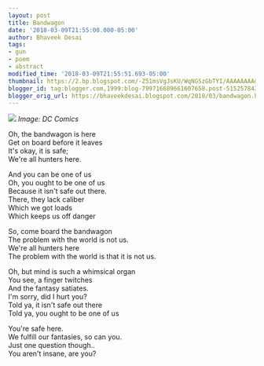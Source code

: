 ```yaml
---
layout: post
title: Bandwagon
date: '2018-03-09T21:55:00.000-05:00'
author: Bhaveek Desai
tags:
- gun
- poem
- abstract
modified_time: '2018-03-09T21:55:51.693-05:00'
thumbnail: https://2.bp.blogspot.com/-Z51msVgJsKU/WqNGSzGbTYI/AAAAAAAAdL0/_TNBPjL1gUw6nky5Xxow_DO0_paDZLsSgCLcBGAs/s72-c/vlcsnap-2018-03-09-20h42m34s601.png
blogger_id: tag:blogger.com,1999:blog-799716689661607658.post-5152578435767403941
blogger_orig_url: https://bhaveekdesai.blogspot.com/2018/03/bandwagon.html
---
```


![](https://2.bp.blogspot.com/-Z51msVgJsKU/WqNGSzGbTYI/AAAAAAAAdL0/_TNBPjL1gUw6nky5Xxow_DO0_paDZLsSgCLcBGAs/s1600/vlcsnap-2018-03-09-20h42m34s601.png)
*Image: DC Comics*

Oh, the bandwagon is here  
Get on board before it leaves  
It's okay, it is safe;  
We're all hunters here.  

And you can be one of us  
Oh, you ought to be one of us  
Because it isn't safe out there.  
There, they lack caliber  
Which we got loads  
Which keeps us off danger  

So, come board the bandwagon  
The problem with the world is not us.  
We're all hunters here  
The problem with the world is that it is not us.  

Oh, but mind is such a whimsical organ  
You see, a finger twitches  
And the fantasy satiates.  
I'm sorry, did I hurt you?  
Told ya, it isn't safe out there  
Told ya, you ought to be one of us  

You're safe here.  
We fulfill our fantasies, so can you.  
Just one question though..  
You aren't insane, are you?
